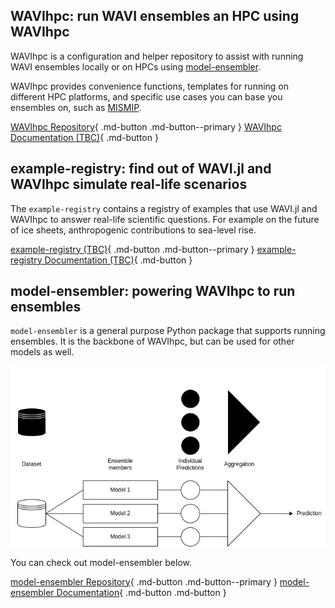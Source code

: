 ## WAVIhpc: run WAVI ensembles an HPC using WAVIhpc

WAVIhpc is a configuration and helper repository to assist with running WAVI ensembles locally or on
HPCs using [model-ensembler](https://github.com/environmental-forecasting/model-ensembler).

WAVIhpc provides convenience functions, templates for running on different HPC platforms, and
specific use cases you can base you ensembles on, such as [MISMIP](https://tc.copernicus.org/articles/14/2283/2020/).

[WAVIhpc Repository](https://github.com/WAVI-ice-sheet-model/WAVIhpc){ .md-button .md-button--primary }
[WAVIhpc Documentation (TBC)](https://wavi-ice-sheet-model.github.io/WAVIhpc/){ .md-button }

## example-registry: find out of WAVI.jl and WAVIhpc simulate real-life scenarios

The `example-registry` contains a registry of examples that use WAVI.jl and WAVIhpc to answer
real-life scientific questions. For example on the future of ice sheets, anthropogenic contributions
to sea-level rise.

[example-registry (TBC)](#){ .md-button .md-button--primary }
[example-registry Documentation (TBC)](#){ .md-button }

## model-ensembler: powering WAVIhpc to run ensembles

`model-ensembler` is a general purpose Python package that supports running ensembles. It is the
backbone of WAVIhpc, but can be used for other models as well. 

![Simple diagram of an ensemble](https://raw.githubusercontent.com/environmental-forecasting/model-ensembler/refs/heads/main/docs/images/ensemble.drawio.png#only-dark)
![Simple diagram of an ensemble](https://raw.githubusercontent.com/environmental-forecasting/model-ensembler/refs/heads/main/docs/images/ensemble.drawio.light.png#only-light)

You can check out model-ensembler below.

[model-ensembler Repository](https://github.com/environmental-forecasting/model-ensembler){ .md-button .md-button--primary }
[model-ensembler Documentation](https://model-ensembler.readthedocs.io/en/latest/){ .md-button .md-button }
